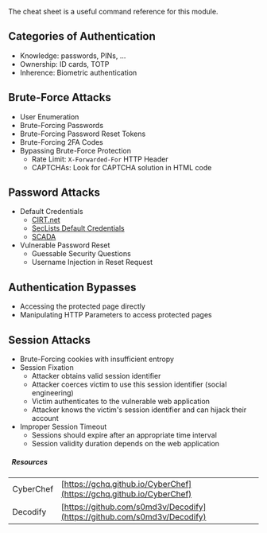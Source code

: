 

The cheat sheet is a useful command reference for this module.

## Categories of Authentication

- Knowledge: passwords, PINs, ...
- Ownership: ID cards, TOTP
- Inherence: Biometric authentication

## Brute-Force Attacks

- User Enumeration
- Brute-Forcing Passwords
- Brute-Forcing Password Reset Tokens
- Brute-Forcing 2FA Codes
- Bypassing Brute-Force Protection
    - Rate Limit: `X-Forwarded-For` HTTP Header
    - CAPTCHAs: Look for CAPTCHA solution in HTML code

## Password Attacks

- Default Credentials
    - [CIRT.net](https://www.cirt.net/passwords)
    - [SecLists Default Credentials](https://github.com/danielmiessler/SecLists/tree/master/Passwords/Default-Credentials)
    - [SCADA](https://github.com/scadastrangelove/SCADAPASS/tree/master)
- Vulnerable Password Reset
    - Guessable Security Questions
    - Username Injection in Reset Request

## Authentication Bypasses

- Accessing the protected page directly
- Manipulating HTTP Parameters to access protected pages

## Session Attacks

- Brute-Forcing cookies with insufficient entropy
- Session Fixation
    - Attacker obtains valid session identifier
    - Attacker coerces victim to use this session identifier (social engineering)
    - Victim authenticates to the vulnerable web application
    - Attacker knows the victim's session identifier and can hijack their account
- Improper Session Timeout
    - Sessions should expire after an appropriate time interval
    - Session validity duration depends on the web application


#####   Resources

|   |   |
|---|---|
|CyberChef|[https://gchq.github.io/CyberChef](https://gchq.github.io/CyberChef)|
|Decodify|[https://github.com/s0md3v/Decodify](https://github.com/s0md3v/Decodify)|